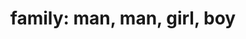 ---
layout: people&body
title: "family: man, man, girl, boy"
emoji: family_man_man_girl_boy
permalink: 👨‍👨‍👧‍👦.html
---